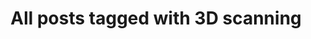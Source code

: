 ---
layout: tag
title: "All posts tagged with 3D scanning"
permalink: /weblog/tags/3d-scanning/
taxonomy: 3D scanning
---